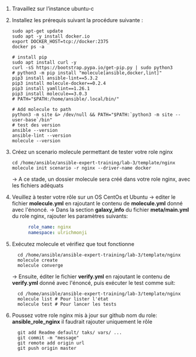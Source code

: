 1. Travaillez sur l’instance ubuntu-c
2. Installez les prérequis suivant la procédure suivante : 
    ```shell
    sudo apt-get update
    sudo apt -y install docker.io
    export DOCKER_HOST=tcp://docker:2375
    docker ps -a

    # install pip
    sudo apt install curl -y
    curl -sS https://bootstrap.pypa.io/get-pip.py | sudo python3
    # python3 -m pip install "molecule[ansible,docker,lint]"
    pip3 install ansible-lint==5.3.2 
    pip3 install molecule-docker==0.2.4
    pip3 install yamllint==1.26.1
    pip3 install molecule==3.0.3
    # PATH="$PATH:/home/ansible/.local/bin/"
   
    # Add molecule to path
    python3 -m site &> /dev/null && PATH="$PATH:`python3 -m site --user-base`/bin"
    # test des version
    ansible --version
    ansible-lint --version
    molecule --version
    ```

3. Créez un scenario molecule permettant de tester votre role nginx
      
    ```shell
    cd /home/ansible/ansible-expert-training/lab-3/template/nginx
    molecule init scenario -r nginx --driver-name docker
    ```
    → A ce stade, un dossier molecule sera créé dans votre role nginx, avec les fichiers adéquats

4. Veuillez à tester votre rôle sur un OS CentOs et Ubuntu
      → editer le fichier **molecule.yml** en rajoutant le contenu de **molecule.yml** donné avec l'énoncé.
      → Dans la section **galaxy_info** du fichier **meta/main.yml** du role nginx, rajouter les paramètres suivants:

    ```yaml
          role_name: nginx
          namespace: ulrichmonji
    ```

5. Exécutez molecule et vérifiez que tout fonctionne
    ```shell
      cd /home/ansible/ansible-expert-training/lab-3/template/nginx
      molecule create
      molecule converge
    ```
    → Ensuite, éditer le fichier **verify.yml** en rajoutant le contenu de **verify.yml** donné avec l'énoncé, puis exécuter le test comme suit:
    ```shell
      cd /home/ansible/ansible-expert-training/lab-3/template/nginx
      molecule list # Pour lister l'état 
      molecule test # Pour lancer les tests
    ```  
6. Poussez votre role nginx mis à jour sur github
  nom du role: **ansible_role_nginx**
  il faudrait rajouter uniquement le rôle
    ```shell
      git add Readme default/ taks/ vars/ ...
      git commit -m "message"
      git remote add origin url
      git push origin master
    ```  

